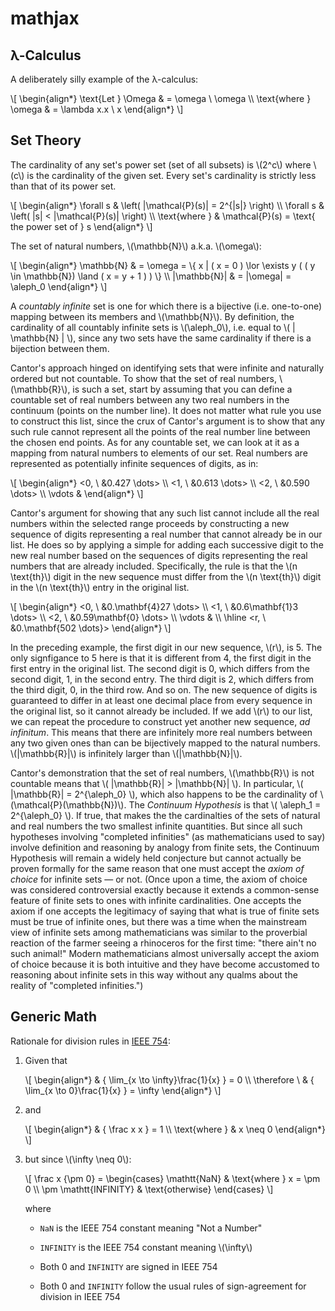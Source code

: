 # mathjax

<!-- toc -->

## &lambda;-Calculus

A deliberately silly example of the &lambda;-calculus:

\\[
\begin{align*}
      \text{Let } \Omega & = \omega \\ \omega \\\\
    \text{where } \omega & = \lambda x.x \\ x
\end{align*}
\\]

## Set Theory

The cardinality of any set's power set (set of all subsets) is \\(2^c\\) where
\\(c\\) is the cardinality of the given set. Every set's cardinality is strictly
less than that of its power set.

\\[
\begin{align*}
      \forall s & \left( |\mathcal{P}(s)| = 2^{|s|} \right) \\\\
      \forall s & \left( |s| < |\mathcal{P}(s)| \right) \\\\
  \text{where } & \mathcal{P}(s) = \text{ the power set of } s
\end{align*}
\\]

The set of natural numbers, \\(\mathbb{N}\\) a.k.a. \\(\omega\\):

\\[
\begin{align*}
  \mathbb{N} & = \omega = \\{ x | ( x = 0 ) \lor \exists y ( ( y \in \mathbb{N})
    \land ( x = y + 1 ) ) \\} \\\\
|\mathbb{N}| & = |\omega| = \aleph_0
\end{align*}
\\]

A _countably infinite_ set is one for which there is a bijective (i.e.
one-to-one) mapping between its members and \\(\mathbb{N}\\). By definition, the
cardinality of all countably infinite sets is \\(\aleph_0\\), i.e. equal to \\(
| \mathbb{N} | \\), since any two sets have the same cardinality if there is a
bijection between them.

Cantor's approach hinged on identifying sets that were infinite and naturally
ordered but not countable. To show that the set of real numbers,
\\(\mathbb{R}\\), is such a set, start by assuming that you can define a
countable set of real numbers between any two real numbers in the continuum
(points on the number line). It does not matter what rule you use to construct
this list, since the crux of Cantor's argument is to show that any such rule
cannot represent all the points of the real number line between the chosen end
points. As for any countable set, we can look at it as a mapping from natural
numbers to elements of our set. Real numbers are represented as potentially
infinite sequences of digits, as in:

\\[
\begin{align*}
<0, \\ &0.427 \dots> \\\\
<1, \\ &0.613 \dots> \\\\
<2, \\ &0.590 \dots> \\\\
\vdots &
\end{align*}
\\]

Cantor's argument for showing that any such list cannot include all the real
numbers within the selected range proceeds by constructing a new sequence of
digits representing a real number that cannot already be in our list. He does so
by applying a simple for adding each successive digit to the new real number
based on the sequences of digits representing the real numbers that are already
included. Specifically, the rule is that the \\(n \text{th}\\) digit in the new
sequence must differ from the \\(n \text{th}\\) digit in the \\(n \text{th}\\)
entry in the original list.

\\[
\begin{align*}
<0, \\ &0.\mathbf{4}27 \dots> \\\\
<1, \\ &0.6\mathbf{1}3 \dots> \\\\
<2, \\ &0.59\mathbf{0} \dots> \\\\
\vdots & \\\\
\hline
<r, \\ &0.\mathbf{502 \dots}>
\end{align*}
\\]

In the preceding example, the first digit in our new sequence, \\(r\\), is 5.
The only signfigance to 5 here is that it is different from 4, the first digit
in the first entry in the original list. The second digit is 0, which differs
from the second digit, 1, in the second entry. The third digit is 2, which
differs from the third digit, 0, in the third row. And so on. The new sequence
of digits is guaranteed to differ in at least one decimal place from every
sequence in the original list, so it cannot already be included. If we add
\\(r\\) to our list, we can repeat the procedure to construct yet another new
sequence, _ad infinitum_. This means that there are infinitely more real numbers
between any two given ones than can be bijectively mapped to the natural
numbers. \\(|\mathbb{R}|\\) is infinitely larger than \\(|\mathbb{N}|\\).

Cantor's demonstration that the set of real numbers, \\(\mathbb{R}\\) is not
countable means that \\( |\mathbb{R}| > |\mathbb{N}| \\). In particular, \\(
|\mathbb{R}| = 2^{\aleph_0} \\), which also happens to be the cardinality of
\\(\mathcal{P}(\mathbb{N})\\). The _Continuum Hypothesis_ is that \\( \aleph_1 =
2^{\aleph_0} \\). If true, that makes the the cardinalties of the sets of
natural and real numbers the two smallest infinite quantities. But since all
such hypotheses involving "completed infinities" (as mathematicians used to say)
involve definition and reasoning by analogy from finite sets, the Continuum
Hypothesis will remain a widely held conjecture but cannot actually be proven
formally for the same reason that one must accept the _axiom of choice_ for
infinite sets &mdash; or not. (Once upon a time, the axiom of choice was
considered controversial exactly because it extends a common-sense feature of
finite sets to ones with infinite cardinalities. One accepts the axiom if one
accepts the legitimacy of saying that what is true of finite sets must be true
of infinite ones, but there was a time when the mainstream view of infinite sets
among mathematicians was similar to the proverbial reaction of the farmer seeing
a rhinoceros for the first time: "there ain't no such animal!" Modern
mathematicians almost universally accept the axiom of choice because it is both
intuitive and they have become accustomed to reasoning about infinite sets in
this way without any qualms about the reality of "completed infinities.")

## Generic Math

Rationale for division rules in [IEEE
754](https://en.wikipedia.org/wiki/IEEE_754):

1. Given that

   \\[
        \begin{align*}
                          & { \lim_{x \to \infty}\frac{1}{x} } = 0 \\\\
            \therefore \\ & { \lim_{x \to 0}\frac{1}{x} } = \infty
        \end{align*}
   \\]

2. and

   \\[
   \begin{align*}
                      & { \frac x x } = 1 \\\\
        \text{where } & x \neq 0
   \end{align*}
   \\]

3. but since \\(\infty \neq 0\\):

   \\[
        \frac x {\pm 0} =
            \begin{cases}
                         \mathtt{NaN} & \text{where } x = \pm 0 \\\\
                \pm \mathtt{INFINITY} & \text{otherwise}
            \end{cases}
   \\]

   where

   - `NaN` is the IEEE 754 constant meaning "Not a Number"

   - `INFINITY` is the IEEE 754 constant meaning \\(\infty\\)

   - Both 0 and `INFINITY` are signed in IEEE 754

   - Both 0 and `INFINITY` follow the usual rules of sign-agreement
     for division in IEEE 754
